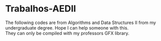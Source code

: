 # Trabalhos-AEDII
The following codes are from Algorithms and Data Structures II from my undergraduate degree. Hope I can help someone with this.<br>
They can only be compiled with my professors GFX library.
